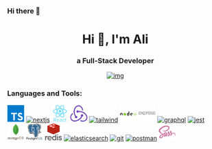 ### Hi there 👋

<!--
**rabieeali/rabieeali** is a ✨ _special_ ✨ repository because its `README.md` (this file) appears on your GitHub profile.

Here are some ideas to get you started:

- 🔭 I’m currently working on ...
- 🌱 I’m currently learning ...
- 👯 I’m looking to collaborate on ...
- 🤔 I’m looking for help with ...
- 💬 Ask me about ...
- 📫 How to reach me: ...
- 😄 Pronouns: ...
- ⚡ Fun fact: ...
-->

<h1 align="center">Hi 👋, I'm Ali</h1>
<h3 align="center">a Full-Stack Developer</h3>


<!-- [![MasterHead](https://i.pinimg.com/originals/e4/26/70/e426702edf874b181aced1e2fa5c6cde.gif)](https://your-link-url.com) -->
<p align="center">
  <a href="https://your-link-url.com">
    <img
      src="https://media.tenor.com/3bTxZ4HdrysAAAAS/pixels-neon.gif"
alt="img"
width="300"
         >
  </a>
</p>



### Languages and Tools:
[<img src="https://raw.githubusercontent.com/devicons/devicon/master/icons/typescript/typescript-original.svg" alt="typescript" width="40" height="40">](https://www.typescriptlang.org/)
[<img src="https://cdn.worldvectorlogo.com/logos/nextjs-2.svg" alt="nextjs" width="40" height="40">](https://nextjs.org/)
[<img src="https://raw.githubusercontent.com/devicons/devicon/master/icons/react/react-original-wordmark.svg" alt="react" width="40" height="40">](https://reactjs.org/)
[<img src="https://raw.githubusercontent.com/devicons/devicon/master/icons/redux/redux-original.svg" alt="redux" width="40" height="40">](https://redux.js.org)
[<img src="https://www.vectorlogo.zone/logos/tailwindcss/tailwindcss-icon.svg" alt="tailwind" width="40" height="40">](https://tailwindcss.com/)
[<img src="https://raw.githubusercontent.com/devicons/devicon/master/icons/nodejs/nodejs-original-wordmark.svg" alt="nodejs" width="40" height="40">](https://nodejs.org)
[<img src="https://raw.githubusercontent.com/devicons/devicon/master/icons/express/express-original-wordmark.svg" alt="express" width="40" height="40">](https://expressjs.com)
[<img src="https://www.vectorlogo.zone/logos/graphql/graphql-icon.svg" alt="graphql" width="40" height="40">](https://graphql.org)
[<img src="https://www.vectorlogo.zone/logos/jestjsio/jestjsio-icon.svg" alt="jest" width="40" height="40">](https://jestjs.io)
[<img src="https://raw.githubusercontent.com/devicons/devicon/master/icons/mongodb/mongodb-original-wordmark.svg" alt="mongodb" width="40" height="40">](https://www.mongodb.com/)
[<img src="https://raw.githubusercontent.com/devicons/devicon/master/icons/postgresql/postgresql-original-wordmark.svg" alt="postgresql" width="40" height="40">](https://www.postgresql.org)
[<img src="https://raw.githubusercontent.com/devicons/devicon/master/icons/redis/redis-original-wordmark.svg" alt="redis" width="40" height="40">](https://redis.io)
[<img src="https://www.vectorlogo.zone/logos/elastic/elastic-icon.svg" alt="elasticsearch" width="40" height="40">](https://www.elastic.co)
[<img src="https://www.vectorlogo.zone/logos/git-scm/git-scm-icon.svg" alt="git" width="40" height="40">](https://git-scm.com/)
[<img src="https://www.vectorlogo.zone/logos/getpostman/getpostman-icon.svg" alt="postman" width="40" height="40">](https://postman.com)
[<img src="https://raw.githubusercontent.com/devicons/devicon/master/icons/sass/sass-original.svg" alt="sass" width="40" height="40">](https://sass-lang.com)



